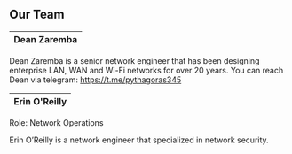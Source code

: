 ## Our Team

Dean Zaremba |
------------ | 
Dean Zaremba is a senior network engineer that has been designing enterprise LAN, WAN and Wi-Fi networks for over 20 years. You can reach Dean via telegram: https://t.me/pythagoras345


Erin  O'Reilly |
------------ | 
Role: Network Operations

Erin O’Reilly is a network engineer that specialized in network security.  


